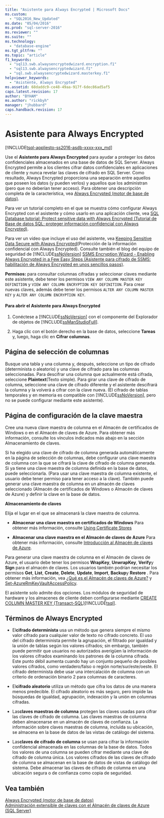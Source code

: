 ```yaml
---
title: "Asistente para Always Encrypted | Microsoft Docs"
ms.custom: 
  - "SQL2016_New_Updated"
ms.date: "05/04/2016"
ms.prod: "sql-server-2016"
ms.reviewer: ""
ms.suite: ""
ms.technology: 
  - "database-engine"
ms.tgt_pltfrm: ""
ms.topic: "article"
f1_keywords: 
  - "sql13.swb.alwaysencryptedwizard.encryption.f1"
  - "sql13.swb.alwaysencryptedwizard.f1"
  - "sql.swb.alwaysencryptedwizard.masterkey.f1"
helpviewer_keywords: 
  - "Asistente, Always Encrypted"
ms.assetid: 68daddc9-ce48-49aa-917f-6dec86ad5af5
caps.latest.revision: 17
author: "BYHAM"
ms.author: "rickbyh"
manager: "jhubbard"
caps.handback.revision: 17
---
```

# Asistente para Always Encrypted
[!INCLUDE[tsql-appliesto-ss2016-asdb-xxxx-xxx_md](../../../includes/tsql-appliesto-ss2016-asdb-xxxx-xxx-md.md)]

  Use el **Asistente para Always Encrypted** para ayudar a proteger los datos confidenciales almacenados en una base de datos de SQL Server. Always Encrypted permite a los clientes cifrar datos confidenciales en aplicaciones de cliente y nunca revelar las claves de cifrado en SQL Server. Como resultado, Always Encrypted proporciona una separación entre aquellos que poseen los datos (y pueden verlos) y aquellos que los administran (pero que no deberían tener acceso).  Para obtener una descripción completa de la característica, vea [Always Encrypted &#40;motor de base de datos&#41;](../../../relational-databases/security/encryption/always-encrypted-database-engine.md).  
  
 Para ver un tutorial completo en el que se muestra cómo configurar Always Encrypted con el asistente y cómo usarlo en una aplicación cliente, vea [SQL Database tutorial: Protect sensitive data with Always Encrypted (Tutorial de Base de datos SQL: proteger información confidencial con Always Encrypted)](https://azure.microsoft.com/documentation/articles/sql-database-always-encrypted/).  
  
 Para ver un vídeo que incluye el uso del asistente, vea [Keeping Sensitive Data Secure with Always Encrypted](https://channel9.msdn.com/events/DataDriven/SQLServer2016/AlwaysEncrypted)(Protección de la información confidencial con Always Encrypted). Consulte también el blog del equipo de seguridad de [!INCLUDE[ssNoVersion](../../../includes/ssnoversion-md.md)] [SSMS Encryption Wizard - Enabling Always Encrypted in a Few Easy Steps (Asistente para cifrado de SSMS: habilitación de Always Encrypted en unos sencillos pasos)](http://blogs.msdn.com/b/sqlsecurity/archive/2015/11/01/ssms-encryption-wizard-enabling-always-encrypted-made-easy.aspx).  
  
 **Permisos:** para consultar columnas cifradas y seleccionar claves mediante este asistente, debe tener los permisos `VIEW ANY COLUMN MASTER KEY DEFINITION` y `VIEW ANY COLUMN ENCRYPTION KEY DEFINITION`. Para crear nuevas claves, además debe tener los permisos `ALTER ANY COLUMN MASTER KEY` y `ALTER ANY COLUMN ENCRYPTION KEY`.  
  
#### Para abrir el Asistente para Always Encrypted  
  
1.  Conéctese a [!INCLUDE[ssNoVersion](../../../includes/ssnoversion-md.md)] con el componente del Explorador de objetos de [!INCLUDE[ssManStudioFull](../../../includes/ssmanstudiofull-md.md)].  
  
2.  Haga clic con el botón derecho en la base de datos, seleccione **Tareas** y, luego, haga clic en **Cifrar columnas**.  
  
## Página de selección de columnas  
 Busque una tabla y una columna y, después, seleccione un tipo de cifrado (determinista o aleatorio) y una clave de cifrado para las columnas seleccionadas. Para descifrar una columna que actualmente está cifrada, seleccione **Plaintext**(Texto simple). Para girar una clave de cifrado de columna, seleccione una clave de cifrado diferente y el asistente descifrará la columna y la volverá a cifrar con la clave nueva. (El cifrado de tablas temporales y en memoria es compatible con [!INCLUDE[ssNoVersion](../../../includes/ssnoversion-md.md)], pero no se puede configurar mediante este asistente).  
  
## Página de configuración de la clave maestra  
 Cree una nueva clave maestra de columna en el Almacén de certificados de Windows o en el Almacén de claves de Azure. Para obtener más información, consulte los vínculos indicados más abajo en la sección Almacenamiento de claves.  
  
 Si ha elegido una clave de cifrado de columna generada automáticamente en la página de selección de columnas, debe configurar una clave maestra de columna con la que se cifrará la clave de cifrado de columna generada. Si ya tiene una clave maestra de columna definida en la base de datos, puede seleccionarla. (Para usar una clave maestra de columna existente, el usuario debe tener permiso para tener acceso a la clave). También puede generar una clave maestra de columna en un almacén de claves seleccionado (Almacén de certificados de Windows o Almacén de claves de Azure) y definir la clave en la base de datos.  
  
 **Almacenamiento de claves**  
  
 Elija el lugar en el que se almacenará la clave maestra de columna.  
  
-   **Almacenar una clave maestra en certificados de Windows** Para obtener más información, consulte [Using Certificate Stores](https://msdn.microsoft.com/library/windows/desktop/aa388160.aspx)  
  
-   **Almacenar una clave maestra en el Almacén de claves de Azure** Para obtener más información, consulte [Introducción al Almacén de claves de Azure](https://azure.microsoft.com/documentation/articles/key-vault-get-started/).  
  
 Para generar una clave maestra de columna en el Almacén de claves de Azure, el usuario debe tener los permisos **WrapKey**, **UnwrapKey**, **Verify**y **Sign** para el almacén de claves. Los usuarios también podrían necesitar los permisos **Get**, **List**, **Create**, **Delete**, **Update**, **Import**, **Backup**y **Restore** . Para obtener más información, vea [¿Qué es el Almacén de claves de Azure?](https://azure.microsoft.com/documentation/articles/key-vault-whatis/) y [Set-AzureRmKeyVaultAccessPolicy](https://msdn.microsoft.com/library/mt603625.aspx).  
  
 El asistente solo admite dos opciones. Los módulos de seguridad de hardware y los almacenes de cliente deben configurarse mediante [CREATE COLUMN MASTER KEY &#40;Transact-SQL&#41;](../../../t-sql/statements/create-column-master-key-transact-sql.md)[!INCLUDE[tsql](../../../includes/tsql-md.md)].  
  
## Términos de Always Encrypted  
  
-   El**cifrado determinista** usa un método que genera siempre el mismo valor cifrado para cualquier valor de texto no cifrado concreto. El uso del cifrado determinista permite la agrupación, el filtrado por igualdad y la unión de tablas según los valores cifrados; sin embargo, también puede permitir que usuarios no autorizados averigüen la información de los valores cifrados examinando los patrones de la columna cifrada. Este punto débil aumenta cuando hay un conjunto pequeño de posibles valores cifrados, como verdadero/falso o región norte/sur/este/oeste. El cifrado determinista debe usar una intercalación de columna con un criterio de ordenación binario 2 para columnas de caracteres.  
  
-   El**cifrado aleatorio** utiliza un método que cifra los datos de una manera menos predecible. El cifrado aleatorio es más seguro, pero impide las búsquedas de igualdad, agrupación, indexación y la unión en columnas cifradas.  
  
-   Las**claves maestras de columna** protegen las claves usadas para cifrar las claves de cifrado de columna. Las claves maestras de columna deben almacenarse en un almacén de claves de confianza. La información sobre claves maestras de columna, incluida su ubicación, se almacena en la base de datos de las vistas de catálogo del sistema.  
  
-   Las**claves de cifrado de columna** se usan para cifrar la información confidencial almacenada en las columnas de la base de datos. Todos los valores de una columna se pueden cifrar mediante una clave de cifrado de columna única. Los valores cifrados de las claves de cifrado de columna se almacenan en la base de datos de vistas de catálogo del sistema. Debe almacenar las claves de cifrado de columna en una ubicación segura o de confianza como copia de seguridad.  
  
## Vea también  
 [Always Encrypted &#40;motor de base de datos&#41;](../../../relational-databases/security/encryption/always-encrypted-database-engine.md)   
 [Administración extensible de claves con el Almacén de claves de Azure &#40;SQL Server&#41;](../../../relational-databases/security/encryption/extensible-key-management-using-azure-key-vault-sql-server.md)  
  
  